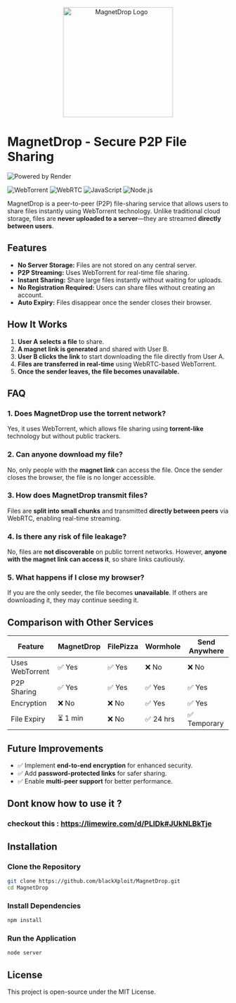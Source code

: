<div align="center">
  <img src="https://res.cloudinary.com/dgxxrnmkt/image/upload/v1741509088/MagnetDrop_Logo-removebg-preview_1_oleubc.png" alt="MagnetDrop Logo" width="250" height="250" />
</div>

# MagnetDrop - Secure P2P File Sharing

![Powered by Render](https://img.shields.io/badge/Powered%20by-Render-blue?style=for-the-badge)

![WebTorrent](https://img.shields.io/badge/WebTorrent-P2P-red?style=for-the-badge) ![WebRTC](https://img.shields.io/badge/WebRTC-RealTime-blue?style=for-the-badge) ![JavaScript](https://img.shields.io/badge/JavaScript-ES6-yellow?style=for-the-badge) ![Node.js](https://img.shields.io/badge/Node.js-Backend-green?style=for-the-badge)

MagnetDrop is a peer-to-peer (P2P) file-sharing service that allows users to share files instantly using WebTorrent technology. Unlike traditional cloud storage, files are **never uploaded to a server**—they are streamed **directly between users**.

## Features
- **No Server Storage:** Files are not stored on any central server.
- **P2P Streaming:** Uses WebTorrent for real-time file sharing.
- **Instant Sharing:** Share large files instantly without waiting for uploads.
- **No Registration Required:** Users can share files without creating an account.
- **Auto Expiry:** Files disappear once the sender closes their browser.

## How It Works
1. **User A selects a file** to share.
2. **A magnet link is generated** and shared with User B.
3. **User B clicks the link** to start downloading the file directly from User A.
4. **Files are transferred in real-time** using WebRTC-based WebTorrent.
5. **Once the sender leaves, the file becomes unavailable.**

## FAQ
### 1. Does MagnetDrop use the torrent network?
Yes, it uses WebTorrent, which allows file sharing using **torrent-like** technology but without public trackers.

### 2. Can anyone download my file?
No, only people with the **magnet link** can access the file. Once the sender closes the browser, the file is no longer accessible.

### 3. How does MagnetDrop transmit files?
Files are **split into small chunks** and transmitted **directly between peers** via WebRTC, enabling real-time streaming.

### 4. Is there any risk of file leakage?
No, files are **not discoverable** on public torrent networks. However, **anyone with the magnet link can access it**, so share links cautiously.

### 5. What happens if I close my browser?
If you are the only seeder, the file becomes **unavailable**. If others are downloading it, they may continue seeding it.

## Comparison with Other Services
| Feature          | MagnetDrop | FilePizza | Wormhole | Send Anywhere |
|-----------------|------------|-----------|----------|---------------|
| Uses WebTorrent | ✅ Yes | ✅ Yes | ❌ No | ❌ No |
| P2P Sharing     | ✅ Yes | ✅ Yes | ✅ Yes | ✅ Yes |
| Encryption      | ❌ No  | ❌ No  | ✅ Yes | ✅ Yes |
| File Expiry     | ⏳ 1 min | ❌ No | ✅ 24 hrs | ✅ Temporary |

## Future Improvements
- ✅ Implement **end-to-end encryption** for enhanced security.
- ✅ Add **password-protected links** for safer sharing.
- ✅ Enable **multi-peer support** for better performance.
  
## Dont know how to use it ? 
### checkout this : https://limewire.com/d/PLIDk#JUkNLBkTje

## Installation
### Clone the Repository
```sh
git clone https://github.com/blackXploit/MagnetDrop.git
cd MagnetDrop
```

### Install Dependencies
```sh
npm install
```

### Run the Application
```sh
node server
```

## License
This project is open-source under the MIT License.

